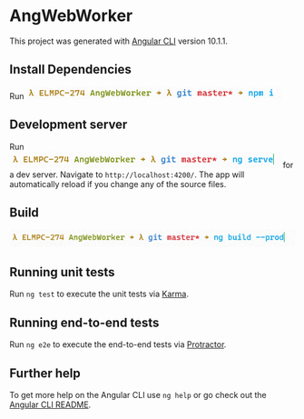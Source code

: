 # AngWebWorker

This project was generated with [Angular CLI](https://github.com/angular/angular-cli) version 10.1.1.

## Install Dependencies

Run
![npm i](/125534.png)

## Development server

Run
![run server](/125653.png)
for a dev server. Navigate to `http://localhost:4200/`. The app will automatically reload if you change any of the source files.

## Build

![build](/125715.png)

## Running unit tests

Run `ng test` to execute the unit tests via [Karma](https://karma-runner.github.io).

## Running end-to-end tests

Run `ng e2e` to execute the end-to-end tests via [Protractor](http://www.protractortest.org/).

## Further help

To get more help on the Angular CLI use `ng help` or go check out the [Angular CLI README](https://github.com/angular/angular-cli/blob/master/README.md).
